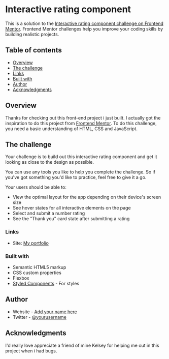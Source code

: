 # Interactive rating component

This is a solution to the [Interactive rating component challenge on Frontend Mentor](https://www.frontendmentor.io/challenges/interactive-rating-component-koxpeBUmI). Frontend Mentor challenges help you improve your coding skills by building realistic projects.

## Table of contents

- [Overview](#overview)
- [The challenge](#the-challenge)
- [Links](#links) 
- [Built with](#built-with)
- [Author](#author)
- [Acknowledgments](#acknowledgments)

## Overview

Thanks for checking out this front-end project i just built. I actually got the inspiration to do this project from [Frontend Mentor](https://www.frontendmentor.io). To do this challenge, you need a basic understanding of HTML, CSS and JavaScript.

## The challenge

Your challenge is to build out this interactive rating component and get it looking as close to the design as possible.

You can use any tools you like to help you complete the challenge. So if you've got something you'd like to practice, feel free to give it a go.

Your users should be able to:

- View the optimal layout for the app depending on their device's screen size
- See hover states for all interactive elements on the page
- Select and submit a number rating
- See the "Thank you" card state after submitting a rating

### Links

- Site: [My portfolio](https://devchubbiportfolio.netlify.app/)

### Built with

- Semantic HTML5 markup
- CSS custom properties
- Flexbox
- [Styled Components](https://styled-components.com/) - For styles

## Author

- Website - [Add your name here](https://devchubbiportfolio.netlify.app/)
- Twitter - [@yourusername](https://twitter.com/devChubbi)

## Acknowledgments

I'd really love appreciate a friend of mine Kelsey for helping me out in this project when i had bugs.




